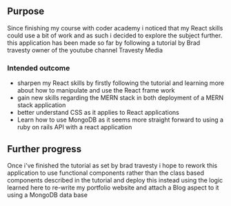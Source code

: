 ## Purpose
  Since finishing my course with coder academy i noticed that my React skills could use a bit of work and as such i decided to explore the subject further.
  this application has been made so far by following a tutorial by Brad travesty owner of the youtube channel Travesty Media
### Intended outcome
- sharpen my React skills by firstly following the tutorial and learning more about how to manipulate and use the React frame work
- gain new skills regarding the MERN stack in both deployment of a MERN stack application
- better understand CSS as it applies to React applications 
- Learn how to use MongoDB as it seems more straight forward to using a ruby on rails API with a react application 

## Further progress 
Once i've finished the tutorial as set by brad travesty i hope to rework this application to use functional components rather than the class based components described in the tutorial and deploy this instead using the logic learned here to re-write my portfolio website and attach a Blog aspect to it using a MongoDB data base